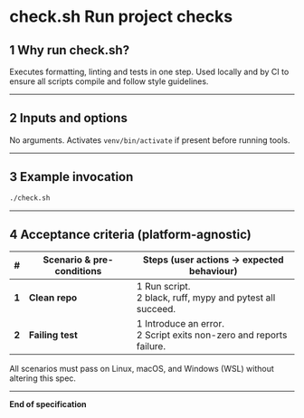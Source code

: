 # check.sh Run project checks

## 1 Why run check.sh?

Executes formatting, linting and tests in one step. Used locally and by CI to
ensure all scripts compile and follow style guidelines.

---

## 2 Inputs and options

No arguments. Activates `venv/bin/activate` if present before running tools.

---

## 3 Example invocation

```bash
./check.sh
```

---

## 4 Acceptance criteria (platform-agnostic)

| # | Scenario & pre-conditions | Steps (user actions -> expected behaviour) |
| --- | ------------------------------------------------------------ | ------------------------------------------------------ |
| **1** | **Clean repo** | 1 Run script.<br>2 black, ruff, mypy and pytest all succeed. |
| **2** | **Failing test** | 1 Introduce an error.<br>2 Script exits non-zero and reports failure. |

All scenarios must pass on Linux, macOS, and Windows (WSL) without altering this spec.

---

**End of specification**
